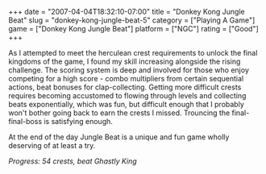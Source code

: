 +++
date = "2007-04-04T18:32:10-07:00"
title = "Donkey Kong Jungle Beat"
slug = "donkey-kong-jungle-beat-5"
category = ["Playing A Game"]
game = ["Donkey Kong Jungle Beat"]
platform = ["NGC"]
rating = ["Good"]
+++

As I attempted to meet the herculean crest requirements to unlock the final kingdoms of the game, I found my skill increasing alongside the rising challenge.  The scoring system is deep and involved for those who enjoy competing for a high score - combo multipliers from certain sequential actions, beat bonuses for clap-collecting.  Getting more difficult crests requires becoming accustomed to flowing through levels and collecting beats exponentially, which was fun, but difficult enough that I probably won't bother going back to earn the crests I missed.  Trouncing the final-final-boss is satisfying enough.

At the end of the day Jungle Beat is a unique and fun game wholly deserving of at least a try.

<i>Progress: 54 crests, beat Ghastly King</i>